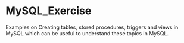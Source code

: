 # MySQL_Exercise
Examples on Creating tables, stored procedures, triggers and views in MySQL which can be useful to understand these topics in MySQL.
